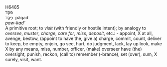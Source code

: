 <body>
  <p>H6485<br>  פּקד  <br> פָּקַד  ‎  pâqad  <br><i>paw-kad‘ </i><br>A primitive root; to <i>visit</i> (with friendly or hostile intent); by analogy to <i>oversee</i>, <i>muster</i>, <i>charge</i>, <i>care</i> <i>for</i>, <i>miss</i>, <i>deposit</i>, etc.: - appoint, X at all, avenge, bestow, (appoint to have the, give a) charge, commit, count, deliver to keep, be empty, enjoin, go see, hurt, do judgment, lack, lay up look, make X by any means, miss, number, officer, (make) overseer have (the) oversight, punish, reckon, (call to) remember (-brance), set (over), sum, X surely, visit, want.<br></p>
 </body>